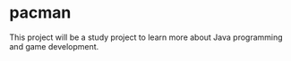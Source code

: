 # pacman
This project will be a study project to learn more about Java programming and game development.

